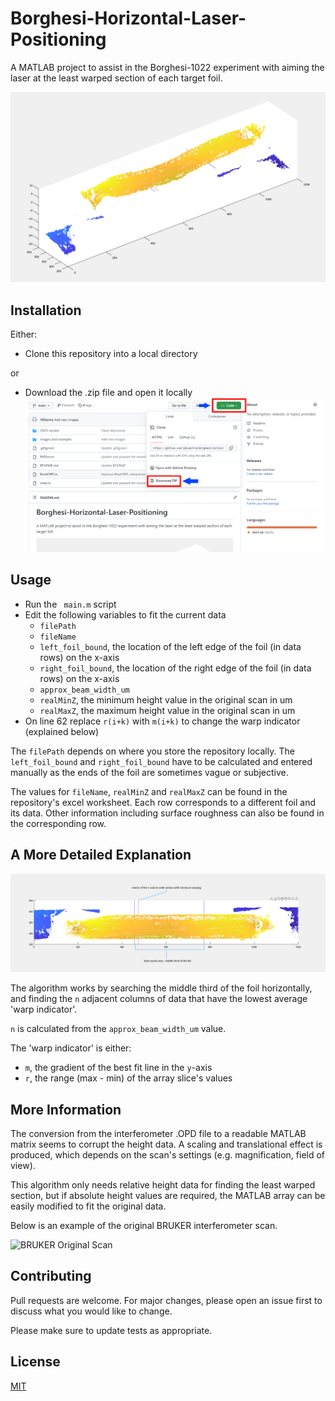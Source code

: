 # Borghesi-Horizontal-Laser-Positioning
A MATLAB project to assist in the Borghesi-1022 experiment with aiming the laser at the least warped section of each target foil.

![3D-Graph-Example](https://github.com/10Electra/Borghesi-Horizontal-Laser-Positioning/blob/main/images%20and%20examples/Borghesi%20Example%203D%20Graph%202.png?raw=true)

## Installation

Either:
 - Clone this repository into a local directory

or
 - Download the .zip file and open it locally
![ZIP Instructions](https://github.com/10Electra/Borghesi-Horizontal-Laser-Positioning/blob/main/images%20and%20examples/ZIP%20Instructions.png?raw=true)

## Usage

- Run the ``` main.m``` script
- Edit the following variables to fit the current data
  - ```filePath```
  - ```fileName```
  - ```left_foil_bound```, the location of the left edge of the foil (in data rows) on the x-axis
  - ```right_foil_bound```, the location of the right edge of the foil (in data rows) on the x-axis
  - ```approx_beam_width_um```
  - ```realMinZ```, the minimum height value in the original scan in um
  - ```realMaxZ```, the maximum height value in the original scan in um
- On line 62 replace ```r(i+k)``` with ```m(i+k)``` to change the warp indicator (explained below)

The ```filePath``` depends on where you store the repository locally. The ```left_foil_bound``` and ```right_foil_bound``` have to be calculated and entered manually as the ends of the foil are sometimes vague or subjective.

The values for ```fileName```, ```realMinZ``` and ```realMaxZ``` can be found in the repository's excel worksheet. Each row corresponds to a different foil and its data. Other information including surface roughness can also be found in the corresponding row.

## A More Detailed Explanation
![3D Graph Example](https://github.com/10Electra/Borghesi-Horizontal-Laser-Positioning/blob/main/images%20and%20examples/Borghesi%20Example%203D%20Graph%20Annotated.png?raw=true)

The algorithm works by searching the middle third of the foil horizontally, and finding the ```n``` adjacent columns of data that have the lowest average 'warp indicator'.

```n``` is calculated from the ```approx_beam_width_um``` value.

The 'warp indicator' is either:
 - ```m```, the gradient of the best fit line in the ```y```-axis
 - ```r```, the range (max - min) of the array slice's values

## More Information
The conversion from the interferometer .OPD file to a readable MATLAB matrix seems to corrupt the height data. A scaling and translational effect is produced, which depends on the scan's settings (e.g. magnification, field of view).

This algorithm only needs relative height data for finding the least warped section, but if absolute height values are required, the MATLAB array can be easily modified to fit the original data.

Below is an example of the original BRUKER interferometer scan.

![BRUKER Original Scan](https://github.com/10Electra/Borghesi-Horizontal-Laser-Positioning/blob/main/images%20and%20examples/Original%20Scan%20Bruker.png?raw=true)
## Contributing

Pull requests are welcome. For major changes, please open an issue first
to discuss what you would like to change.

Please make sure to update tests as appropriate.

## License

[MIT](https://choosealicense.com/licenses/mit/)